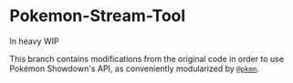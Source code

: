# Pokemon-Stream-Tool

In heavy WIP

This branch contains modifications from the original code in order to use Pokémon Showdown's API, as conveniently modularized by [`@pkmn`](https://github.com/pkmn/ps).
